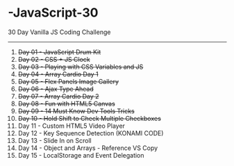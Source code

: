 # -JavaScript-30

30 Day Vanilla JS Coding Challenge

---

01. ~~Day 01 - JavaScript Drum Kit~~
02. ~~Day 02 - CSS + JS Clock~~
03. ~~Day 03 - Playing with CSS Variables and JS~~
04. ~~Day 04 - Array Cardio Day 1~~
05. ~~Day 05 - Flex Panels Image Gallery~~
06. ~~Day 06 - Ajax Type Ahead~~
07. ~~Day 07 - Array Cardio Day 2~~
08. ~~Day 08 - Fun with HTML5 Canvas~~
09. ~~Day 09 - 14 Must Know Dev Tools Tricks~~
10. ~~Day 10 - Hold Shift to Check Multiple Checkboxes~~
11. Day 11 - Custom HTML5 Video Player
12. Day 12 - Key Sequence Detection (KONAMI CODE)
13. Day 13 - Slide In on Scroll
14. Day 14 - Object and Arrays - Reference VS Copy
15. Day 15 - LocalStorage and Event Delegation
